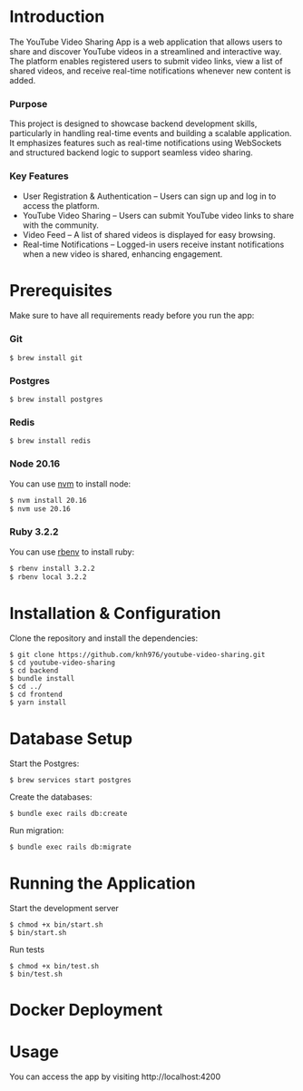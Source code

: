 # Introduction
The YouTube Video Sharing App is a web application that allows users to share and discover YouTube videos in a streamlined and interactive way. The platform enables registered users to submit video links, view a list of shared videos, and receive real-time notifications whenever new content is added.

### Purpose
This project is designed to showcase backend development skills, particularly in handling real-time events and building a scalable application. It emphasizes features such as real-time notifications using WebSockets and structured backend logic to support seamless video sharing.

### Key Features
- User Registration & Authentication – Users can sign up and log in to access the platform.
- YouTube Video Sharing – Users can submit YouTube video links to share with the community.
- Video Feed – A list of shared videos is displayed for easy browsing.
- Real-time Notifications – Logged-in users receive instant notifications when a new video is shared, enhancing engagement.


# Prerequisites
Make sure to have all requirements ready before you run the app:

### Git
```
$ brew install git
```

### Postgres
```angular2html
$ brew install postgres
```

### Redis
```
$ brew install redis
```

### Node 20.16
You can use [nvm](https://github.com/creationix/nvm) to install node:
```bash
$ nvm install 20.16
$ nvm use 20.16
```

### Ruby 3.2.2
You can use [rbenv](https://github.com/rbenv/rbenv) to install ruby:
```bash
$ rbenv install 3.2.2
$ rbenv local 3.2.2
```


# Installation & Configuration
Clone the repository and install the dependencies:

```
$ git clone https://github.com/knh976/youtube-video-sharing.git
$ cd youtube-video-sharing
$ cd backend
$ bundle install
$ cd ../
$ cd frontend
$ yarn install
```


# Database Setup
Start the Postgres:
```
$ brew services start postgres
```

Create the databases:
```
$ bundle exec rails db:create
```

Run migration:
```
$ bundle exec rails db:migrate
```


# Running the Application
Start the development server
```
$ chmod +x bin/start.sh
$ bin/start.sh
```

Run tests
```
$ chmod +x bin/test.sh
$ bin/test.sh
```


# Docker Deployment


# Usage
You can access the app by visiting http://localhost:4200

